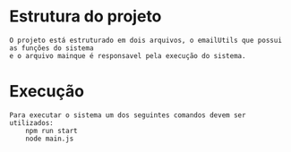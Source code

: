 # Estrutura do projeto
    O projeto está estruturado em dois arquivos, o emailUtils que possui as funções do sistema
    e o arquivo mainque é responsavel pela execução do sistema.

# Execução
    Para executar o sistema um dos seguintes comandos devem ser utilizados:
        npm run start
        node main.js